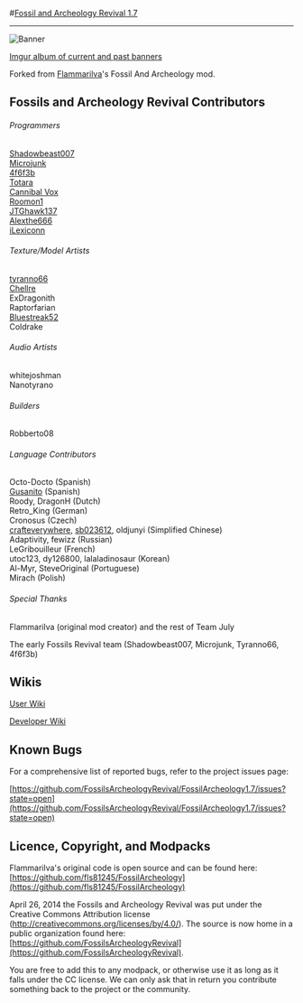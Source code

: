 #[Fossil and Archeology Revival 1.7](http://www.minecraftforum.net/forums/mapping-and-modding/minecraft-mods/2398119)
***
![Banner](http://i.imgur.com/7no8xtV.jpg)

[Imgur album of current and past banners](http://imgur.com/a/hBe0h)

Forked from [Flammarilva](https://github.com/fls81245)'s Fossil And Archeology mod.

## Fossils and Archeology Revival Contributors

###### Programmers  
[Shadowbeast007](https://github.com/Shadowbeast)  
[Microjunk](https://github.com/Microjunk)  
[4f6f3b](https://github.com/4f6f3b)  
[Totara](https://github.com/TotaraStudios)  
[Cannibal Vox](https://github.com/CannibalVox)  
[Roomon1](https://github.com/Roomon1)  
[JTGhawk137](https://github.com/JTGhawk137)  
[Alexthe666](https://github.com/Alex-the-666)  
[iLexiconn](https://github.com/iLexiconn)  

###### Texture/Model Artists  
[tyranno66](https://github.com/tyranno66)  
[Chellre](https://github.com/Chellre)  
ExDragonith  
Raptorfarian  
[Bluestreak52](https://github.com/Bluestreak52)  
Coldrake  

###### Audio Artists  
whitejoshman  
Nanotyrano  

###### Builders  
Robberto08  

###### Language Contributors  
Octo-Docto (Spanish)  
[Gusanito](https://github.com/Gusanito) (Spanish)  
Roody, DragonH (Dutch)  
Retro_King (German)  
Cronosus (Czech)  
[crafteverywhere](https://github.com/crafteverywhere), [sb023612](https://github.com/sb023612), oldjunyi (Simplified Chinese)  
Adaptivity, fewizz (Russian)  
LeGribouilleur (French)  
utoc123, dy126800, lalaladinosaur (Korean)  
Al-Myr, SteveOriginal (Portuguese)  
Mirach (Polish)  

###### Special Thanks
Flammarilva (original mod creator) and the rest of Team July

The early Fossils Revival team (Shadowbeast007, Microjunk, Tyranno66, 4f6f3b)



## Wikis
[User Wiki](http://fossils-archeology.wikia.com/)

[Developer Wiki](https://github.com/FossilsArcheologyRevival/FossilArcheology/wiki)


## Known Bugs
For a comprehensive list of reported bugs, refer to the project issues page:

[https://github.com/FossilsArcheologyRevival/FossilArcheology1.7/issues?state=open](https://github.com/FossilsArcheologyRevival/FossilArcheology1.7/issues?state=open)


## Licence, Copyright, and Modpacks
Flammarilva's original code is open source and can be found here: [https://github.com/fls81245/FossilArcheology](https://github.com/fls81245/FossilArcheology)

April 26, 2014 the Fossils and Archeology Revival was put under the Creative Commons Attribution license (http://creativecommons.org/licenses/by/4.0/). 
The source is now home in a public organization found here: [https://github.com/FossilsArcheologyRevival](https://github.com/FossilsArcheologyRevival).

You are free to add this to any modpack, or otherwise use it as long as it falls under the CC license. We can only ask that in return you contribute something back to the project or the community.
